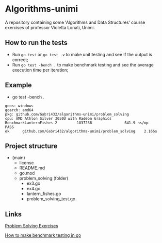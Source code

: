 # Algorithms-unimi
A repository containing some 'Algorithms and Data Structures' course exercises of professor Violetta Lonati, Unimi.

## How to run the tests
- Run `go test` or `go test -v` to make unit testing and see if the output is correct;
- Run `go test -bench .` to make benchmark testing and see the average execution time per iteration;

## Example
- go test -bench .
```
goos: windows
goarch: amd64
pkg: github.com/Gabri432/algorithms-unimi/problem_solving
cpu: AMD Athlon Silver 3050U with Radeon Graphics
BenchmarkLanternFishes-2         1837238               641.9 ns/op
PASS
ok      github.com/Gabri432/algorithms-unimi/problem_solving    2.166s
```

## Project structure
- (main)
  - license
  - README.md
  - go.mod
  - problem_solving (folder)
    - ex3.go
    - ex4.go
    - lantern_fishes.go
    - problem_solving_test.go

## Links
[Problem Solving Exercises](https://lonati.di.unimi.it/algolab-go/22-23/materiale/settimana01/02-problemSolvingEOsservazioniDichiarative.pdf)

[How to make benchmark testing in go](https://dev.to/mcaci/introduction-to-benchmarks-in-go-3cii)